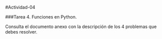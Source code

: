 #Actividad-04

###Tarea 4. Funciones en Python.

Consulta el documento anexo con la descripción de los 4 problemas que debes resolver.
